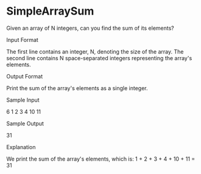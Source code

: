 # SimpleArraySum

Given an array of N integers, can you find the sum of its elements?

Input Format

The first line contains an integer, N, denoting the size of the array.
The second line contains N space-separated integers representing the array's elements.

Output Format

Print the sum of the array's elements as a single integer.

Sample Input

6
1 2 3 4 10 11

Sample Output

31

Explanation

We print the sum of the array's elements, which is: 1 + 2 + 3 + 4 + 10 + 11 = 31

